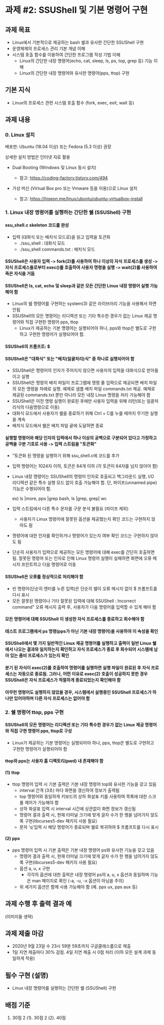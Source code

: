 # 과제 #2: SSUShell 및 기본 명령어 구현

## 과제 목표

- Linux에서 기본적으로 제공하는 bash 쉘과 유사한 간단한 SSUShell 구현
- 운영체제의 프로세스 관리 기본 개념 이해
- 시스템 호출 함수를 이용하여 간단한 프로그램 작성 기법 이해
  - Linux의 간단한 내장 명령어(echo, cat, sleep, ls, ps, top, grep 등) 기능 이해
  - Linux의 간단한 내장 명령어와 유사한 명령어(pps, ttop) 구현

## 기본 지식

- Linux의 프로세스 관련 시스템 호출 함수 (fork, exec, exit, wait 등)

## 과제 내용

### 0. Linux 설치

  배포판: Ubuntu (18.04 이상) 또는 Fedora (5.3 이상) 권장
  
  상세한 설치 방법은 인터넷 자료 활용
  
  - Dual Booting (Windows 및 Linux 동시 설치)
    
    * 참고: https://coding-factory.tistory.com/494

  - 가상 머신 (Virtual Box pro 또는 Vmware 등을 이용)으로 Linux 설치

    * 참고: https://hiseon.me/linux/ubuntu/ubuntu-virtualbox-install

### 1. Linux 내장 명령어를 실행하는 간단한 쉘 (SSUShell) 구현

#### ssu_shell.c skeleton 코드를 완성
  - 입력 (대화식 또는 배치식 모드로)을 읽고 입력을 토큰화
    - ./ssu_shell : 대화식 모드
    - ./ssu_shell commands.txt : 배치식 모드

#### SSUShell은 사용자 입력 -> fork(2)를 사용하여 하나 이상의 자식 프로세스를 생성 -> 자식 프로세스들로부터 exec()를 호출하여 사용자 명령을 실행 -> wait(2)를 사용하여 죽은 자식을 거둠

#### SSUShell은 ls, cat, echo 및 sleep과 같은 모든 간단한 Linux 내장 명령어 실행 가능해야 함
  - Linux의 쉘 명령어를 구현하는 system(3) 같은 라이브러리 기능을 사용해서 하면 안됨
  - SSUShell의 모든 명령어는 리디렉션 또는 기타 특수한 경우가 없는 Linux 제공 명령어와 직접 구현한 명령어 pps, ttop
    - Linux가 제공하는 기본 명령어는 실행되어야 하나, pps와 ttop은 별도로 구현하고 구현한 명령어가 실행되어야 함.

#### SSUShell의 프롬프트: $

#### SSUShell은 "대화식" 또는 "배치(일괄처리)식" 중 하나로 실행되어야 함
  - SSUShell은 명령어의 인자가 주어지지 않으면 사용자의 입력을 대화식으로 받아들이고 실행
  - SSUShell은 명령의 배치 파일이 프로그램에 명령 줄 입력으로 제공되면 배치 파일의 모든 명령을 차례로 실행. 예제로 샘플 배치 파일 commands.txt 제공. 예제로 제공된 commands.txt 뿐만 아니라 모든 내장 Linux 명령을 처리 가능해야 함
  - SSUShell은 이전 명령 실행이 완료된 후에만 사용자 입력을 위해 리턴(또는 일괄처리식의 다음명령으로 이동)
  - 대화식 모드에서 사용자가 쉘을 종료하기 위해 Ctrl + C를 누를 때까지 무기한 실행을 계속
  - 배치식 모드에서 쉘은 배치 파일 끝에 도달하면 종료

#### 실행할 명령어와 해당 인자의 입력에서 하나 이상의 공백으로 구분되어 있다고 가정하고 공백을 구분 기호로 사용 -> 입력 스트림을 "토큰화"
  - "토큰화 된 명령을 실행하기 위해 ssu_shell.c에 코드를 추가
  - 입력 명령어는 1024자 이하, 토큰은 64개 이하 (각 토큰이 64자를 넘지 않아야 함)
  - Linux 내장 명령어는 SSUShell의 명령어 인자로 호출되고 백그라운드 실행, I/O 리디렉션 같은 특수 실행 모드 없이 호출 가능해야 함. 단, 파이프(unnamed pipe) 기능은 수행되어야 함.
    
    ex) ls |more, pps |grep bash, ls |grep, grep| wc
  - 입력 스트림에서 다른 특수 문자를 구문 분석 불필요 (파이프 제외)
    
    - 사용자가 Linux 명령어에 잘못된 옵션을 제공했는지 확인 코드는 구현하지 않아도 됨
  - 명령어에 대한 인자를 확인하거나 명령어가 있는지 여부 확인 코드는 구현하지 않아도 됨
  - 단순히 사용자가 입력으로 제공하는 모든 명령어에 대해 exec를 간단히 호출하면 됨. 잘못된 명령어 또는 인자로 인해 Linux 명령어 실행이 실패하면 화면에 오류 메시지 프린트하고 다음 명령어로 이동

#### SSUShell은 오류를 정상적으로 처리해야 함
  - 빈 명령어(단순히 엔터를 누른 입력)은 단순히 쉘이 오류 메시지 없이 $ 프롬프트를 다시 표시
  - 모든 잘못된 명령이나 기타 잘못된 입력에 대해 SSUShell : Incorrect command" 오류 메시지 출력 후, 사용자가 다음 명령어를 입력할 수 있게 해야 함

#### 모든 명령어에 대해 SSUShell 이 생성한 자식 프로세스를 종료하고 회수해야 함

#### 테스트 프로그램에서 ps 명령(pps가 아닌 기본 내장 명령어)을 사용하여 이 속성을 확인

#### SSUShell에서 몇 가지 일반적인 Linux 제공 명령어를 실행하고 출력이 일반 Linux 쉘에서 나오는 결과와 일치하는지 확인하고 자식 프로세스가 종료 후 회수되어 시스템에 남아 있는 좀비 프로세스가 있는지 확인

#### 분기 된 자식이 exec(2)를 호출하여 명령어를 실행하면 실행 파일이 완료된 후 자식 프로세스는 자동으로 종료됨. 그러나, 어떤 이유로 exec(2) 호출이 성공하지 못한 경우 SSUShell은 자식 프로세스가 적절하게 종료되었는지 확인해야 함

#### 아무런 명령어도 실행하지 않았을 경우, 시스템에서 실행중인 SSUShell 프로세스가 하나만 있어야하며 다른 자식 프로세스는 없어야 함

### 2. 쉘 명령어 ttop, pps 구현

#### SSUShell의 모든 명령어는 리디렉션 또는 기타 특수한 경우가 없는 Linux 제공 명령어와 직접 구현 명령어 pps, ttop로 구성

  - Linux가 제공하는 기본 명령어는 실행되어야 하나, pps, ttop은 별도로 구현하고 구현한 명령어가 실행되어야 함

#### ttop와 pps는 사용자 홈 디렉토리(pwd) 내 존재해야 함

#### (1) ttop

  - ttop 명령어 입력 시 기본 출력은 기본 내장 명령어 top와 유사한 기능을 갖고 있음
    - interval 간격 (3초) 마다 화면을 갱신하여 정보가 출력됨
    - top 명령어와 동일하게 키보드의 상하 화살표 키를 사용하여 목록에 대한 스크롤 제어가 가능해야 함
    - 상하 화살표 입력 시 interval 시간에 상관없이 화면 정보가 갱신됨
    - 명령어 결과 출력 시, 현재 터미널 크기에 맞게 글자 수가 한 행을 넘어가지 않도록 구현(libcurses5-dev 패키지 사용 필요)
    - 문자 'q'입력 시 해당 명령어가 종료되며 쉘로 복귀하여 $ 프롬프트를 다시 표시

#### (2) pps

  - pps 명령어 입력 시 기본 출력은 기본 내장 명령어 ps와 유사한 기능을 갖고 있음
    - 명령어 결과 출력 시, 현재 터미널 크기에 맞게 글자 수가 한 행을 넘어가지 않도록 구현(libcurses5-dev 패키지 사용 필요)
    - 옵션 a, u, x 구현
      - 각각의 옵션에 대한 출력은 내장 명령어 ps의 a, u, x 옵션과 동일하며 기능은 man 페이지로 확인 (-a, -u, -x 옵션이 아님을 주의)
    - 위 세가지 옵션은 함께 사용 가능해야 함 (예. pps ux, pps aux 등)

## 과제 수행 후 출력 결과 예

(이미지들 생략)

## 과제 제출 마감

- 2020년 9월 23일 수 23시 59분 59초까지 구글클래스룸으로 제출
- 1일 지연 제출마다 30% 감점. 4일 지연 제출 시 0점 처리 (이하 모든 설계 과제 동일하게 적용)

## 필수 구현 (설명)

- Linux 내장 명령어를 실행하는 간단한 쉘 (SSUShell) 구현

## 배점 기준

1. 30점
2 (1). 30점
2 (2). 40점
  

